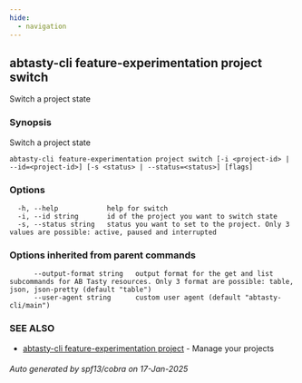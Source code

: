 ```yaml
---
hide:
  - navigation
---
```

## abtasty-cli feature-experimentation project switch

Switch a project state

### Synopsis

Switch a project state

```
abtasty-cli feature-experimentation project switch [-i <project-id> | --id=<project-id>] [-s <status> | --status=<status>] [flags]
```

### Options

```
  -h, --help            help for switch
  -i, --id string       id of the project you want to switch state
  -s, --status string   status you want to set to the project. Only 3 values are possible: active, paused and interrupted
```

### Options inherited from parent commands

```
      --output-format string   output format for the get and list subcommands for AB Tasty resources. Only 3 format are possible: table, json, json-pretty (default "table")
      --user-agent string      custom user agent (default "abtasty-cli/main")
```

### SEE ALSO

* [abtasty-cli feature-experimentation project](abtasty-cli_feature-experimentation_project.md)	 - Manage your projects

###### Auto generated by spf13/cobra on 17-Jan-2025
